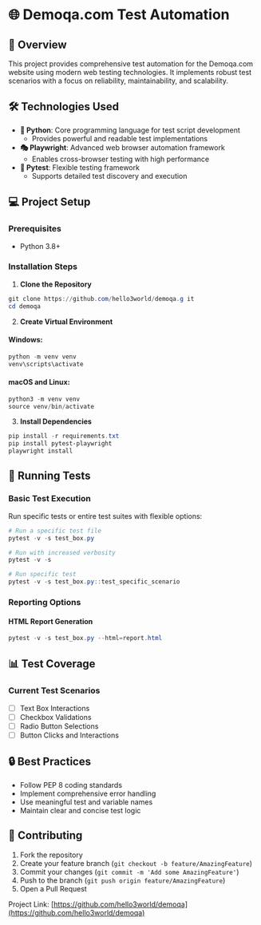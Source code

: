 # 🌐 Demoqa.com Test Automation

## 📝 Overview
This project provides comprehensive test automation for the Demoqa.com website using modern web testing technologies. It implements robust test scenarios with a focus on reliability, maintainability, and scalability.

## 🛠 Technologies Used
- **🐍 Python**: Core programming language for test script development
  - Provides powerful and readable test implementations
- **🎭 Playwright**: Advanced web browser automation framework
  - Enables cross-browser testing with high performance
- **🧪 Pytest**: Flexible testing framework
  - Supports detailed test discovery and execution

## 💻 Project Setup

### Prerequisites
- Python 3.8+

### Installation Steps

1. **Clone the Repository**
```powershell
git clone https://github.com/hello3world/demoqa.g it
cd demoqa
```

2. **Create Virtual Environment**

#### Windows:
```powershell
python -m venv venv
venv\scripts\activate
```

#### macOS and Linux:
```powershell
python3 -m venv venv
source venv/bin/activate
```

3. **Install Dependencies**
```powershell
pip install -r requirements.txt
pip install pytest-playwright
playwright install
```

## 🚀 Running Tests

### Basic Test Execution
Run specific tests or entire test suites with flexible options:

```powershell
# Run a specific test file
pytest -v -s test_box.py

# Run with increased verbosity
pytest -v -s 

# Run specific test
pytest -v -s test_box.py::test_specific_scenario
```


### Reporting Options

#### HTML Report Generation
```powershell
pytest -v -s test_box.py --html=report.html
```

## 📊 Test Coverage

### Current Test Scenarios
- [ ] Text Box Interactions
- [ ] Checkbox Validations
- [ ] Radio Button Selections
- [ ] Button Clicks and Interactions

## 🔒 Best Practices
- Follow PEP 8 coding standards
- Implement comprehensive error handling
- Use meaningful test and variable names
- Maintain clear and concise test logic

## 🤝 Contributing
1. Fork the repository
2. Create your feature branch (`git checkout -b feature/AmazingFeature`)
3. Commit your changes (`git commit -m 'Add some AmazingFeature'`)
4. Push to the branch (`git push origin feature/AmazingFeature`)
5. Open a Pull Request

Project Link: [https://github.com/hello3world/demoqa](https://github.com/hello3world/demoqa)